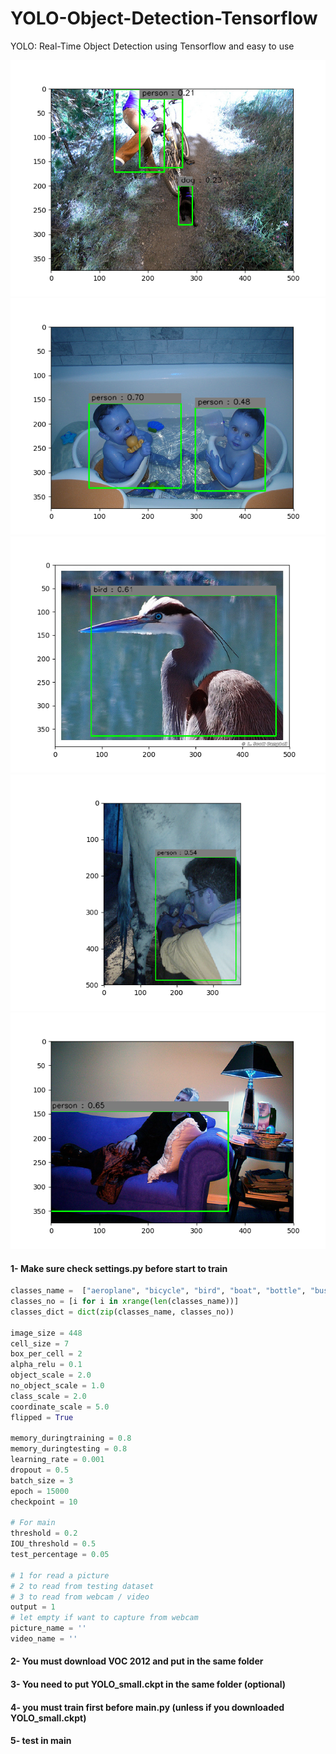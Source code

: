 # YOLO-Object-Detection-Tensorflow
YOLO: Real-Time Object Detection using Tensorflow and easy to use

![alt text](output/000430.jpgoutput.png)
![alt text](output/000864.jpgoutput.png)
![alt text](output/001432.jpgoutput.png)
![alt text](output/003065.jpgoutput.png)
![alt text](output/003785.jpgoutput.png)

#### 1- Make sure check settings.py before start to train
```python
classes_name =  ["aeroplane", "bicycle", "bird", "boat", "bottle", "bus", "car", "cat", "chair", "cow", "diningtable", "dog", "horse", "motorbike", "person", "pottedplant", "sheep", "sofa", "train", "tvmonitor"]
classes_no = [i for i in xrange(len(classes_name))]
classes_dict = dict(zip(classes_name, classes_no))

image_size = 448
cell_size = 7
box_per_cell = 2
alpha_relu = 0.1
object_scale = 2.0
no_object_scale = 1.0
class_scale = 2.0
coordinate_scale = 5.0
flipped = True

memory_duringtraining = 0.8
memory_duringtesting = 0.8
learning_rate = 0.001
dropout = 0.5
batch_size = 3
epoch = 15000
checkpoint = 10

# For main
threshold = 0.2
IOU_threshold = 0.5
test_percentage = 0.05

# 1 for read a picture
# 2 to read from testing dataset
# 3 to read from webcam / video
output = 1
# let empty if want to capture from webcam
picture_name = ''
video_name = ''
```

#### 2- You must download VOC 2012 and put in the same folder
#### 3- You need to put YOLO_small.ckpt in the same folder (optional)
#### 4- you must train first before main.py (unless if you downloaded YOLO_small.ckpt)
#### 5- test in main
